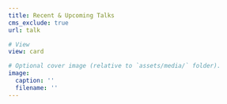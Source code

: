 ```yaml
---
title: Recent & Upcoming Talks
cms_exclude: true
url: talk

# View
view: card

# Optional cover image (relative to `assets/media/` folder).
image:
  caption: ''
  filename: ''
---
```

